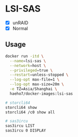# LSI-SAS

- [x] unRAID
- [x] Normal

## Usage

```sh
docker run -itd \
  --name=lsi-sas \
  --network=host \
  --privileged=true \
  --restart=unless-stopped \
  --log-opt max-file=1 \
  --log-opt max-size=20m \
  -e TZ=Asia/Shanghai \
  haeho7/docker-images:lsi-sas
```

```sh
# storcli64
storcli64 show
storcli64 /c0 show all

# sas3ircu
sas3ircu LIST
sas3ircu 0 DISPLAY
```
